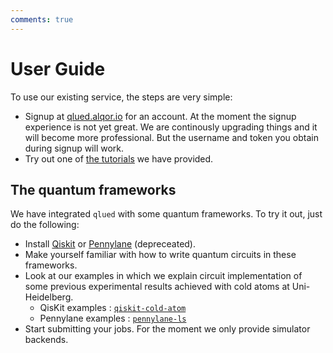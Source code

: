 ```yaml
---
comments: true
---
```


# User Guide
To use our existing service, the steps are very simple:

* Signup at [qlued.alqor.io](https://qlued.alqor.io) for an account. At the moment the signup experience is not yet great. We are continously upgrading things and it will become more professional. But the username and token you obtain during signup will work.
* Try out one of [the tutorials](../../notebooks/rydberg_api_showcase_v2) we have provided.

## The quantum frameworks

We have integrated `qlued` with some quantum frameworks. To try it out, just do the following:

* Install  [Qiskit][Qiskit_github] or [Pennylane][Pennylane_github] (depreceated).
* Make yourself familiar with how to write quantum circuits in these frameworks.
* Look at our examples in which we explain circuit implementation of some previous experimental results achieved with cold atoms at Uni-Heidelberg.
    * QisKit examples : [``qiskit-cold-atom``](https://github.com/Qiskit-Extensions/qiskit-cold-atom)
    * Pennylane examples : [``pennylane-ls``](https://github.com/synqs/pennylane-ls)
* Start submitting your jobs. For the moment we only provide simulator backends.

[Qiskit_github]: https://github.com/Qiskit "Qiskit"
[Pennylane_github]: https://github.com/PennyLaneAI "Pennylane"
